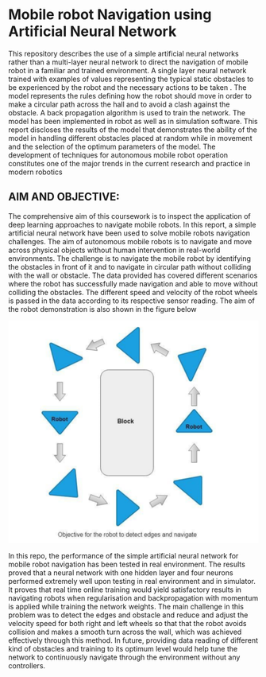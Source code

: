 # Mobile robot Navigation using Artificial Neural Network

This repository describes the use of a simple artificial neural networks rather than a multi-layer neural
network to direct the navigation of mobile robot in a familiar and trained environment. A single layer
neural network trained with examples of values representing the typical static obstacles to be
experienced by the robot and the necessary actions to be taken . The model represents the rules
defining how the robot should move in order to make a circular path across the hall and to avoid a
clash against the obstacle. A back propagation algorithm is used to train the network. The model
has been implemented in robot as well as in simulation software. This report discloses the results of
the model that demonstrates the ability of the model in handling different obstacles placed at
random while in movement and the selection of the optimum parameters of the model. The
development of techniques for autonomous mobile robot operation constitutes one of the major
trends in the current research and practice in modern robotics

## AIM AND OBJECTIVE:
The comprehensive aim of this coursework is to inspect the application of deep learning approaches
to navigate mobile robots. In this report, a simple artificial neural network have been used to solve
mobile robots navigation challenges. The aim of autonomous mobile robots is to navigate and move
across physical objects without human intervention in real-world environments. The challenge is to
navigate the mobile robot by identifying the obstacles in front of it and to navigate in circular path
without colliding with the wall or obstacle. The data provided has covered different scenarios where
the robot has successfully made navigation and able to move without colliding the obstacles. The
different speed and velocity of the robot wheels is passed in the data according to its respective
sensor reading. The aim of the robot demonstration is also shown in the figure below

![Screenshot](image.png)


In this repo, the performance of the simple artificial neural network for mobile robot navigation
has been tested in real environment. The results proved that a neural network with one hidden layer
and four neurons performed extremely well upon testing in real environment and in simulator. It
proves that real time online training would yield satisfactory results in navigating robots when
regularisation and backpropagation with momentum is applied while training the network weights.
The main challenge in this problem was to detect the edges and obstacle and reduce and adjust the
velocity speed for both right and left wheels so that that the robot avoids collision and makes a
smooth turn across the wall, which was achieved effectively through this method. In future,
providing data reading of different kind of obstacles and training to its optimum level would help
tune the network to continuously navigate through the environment without any controllers.
